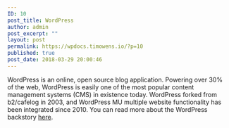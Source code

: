 ```yaml
---
ID: 10
post_title: WordPress
author: admin
post_excerpt: ""
layout: post
permalink: https://wpdocs.timowens.io/?p=10
published: true
post_date: 2018-03-29 20:00:46
---
```

<div class="level1">

WordPress is an online, open source blog application. Powering over 30% of the web, WordPress is easily one of the most popular content management systems (CMS) in existence today. WordPress forked from b2/cafelog in 2003, and WordPress MU multiple website functionality has been integrated since 2010. You can read more about the WordPress backstory <a href="https://wordpress.org/about/" target="_blank" rel="noopener noreferrer">here</a>.

</div>
<div class="level1"></div>
<div class="level4">

&nbsp;

</div>